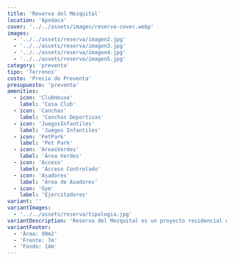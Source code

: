 ```yaml
---
title: 'Reserva del Mezquital'
location: 'Apodaca'
cover: '../../assets/images/reserva-cover.webp'
images:
  - '../../assets/reserva/imagen2.jpg'
  - '../../assets/reserva/imagen3.jpg'
  - '../../assets/reserva/imagen4.jpg'
  - '../../assets/reserva/imagen5.jpg'
category: 'preventa'
tipo: 'Terrenos'
costo: 'Precio de Preventa'
presupuesto: 'preventa'
amenities:
  - icon: 'ClubHouse'
    label: 'Casa Club'
  - icon: 'Canchas'
    label: 'Canchas Deportivas'
  - icon: 'JuegosInfantiles'
    label: 'Juegos Infantiles'
  - icon: 'PetPark'
    label: 'Pet Park'
  - icon: 'AreasVerdes'
    label: 'Área Verdes'
  - icon: 'Acceso'
    label: 'Ácceso Controlado'
  - icon: 'Asadores'
    label: 'Área de Asadores'
  - icon: 'Gym'
    label: 'Ejercitadores'
variant: ''
variantImages:
  - '../../assets/reserva/tipologia.jpg'
variantDescription: 'Reserva del Mezquital es un proyecto residencial diseñado para brindarte tranquilidad y confort en un entorno natural y privilegiado, ideal para invertir o construir la casa que deseas.'
variantFooter:
  - 'Área: 98m2'
  - 'Frente: 7m'
  - 'Fondo: 14m'
---
```

